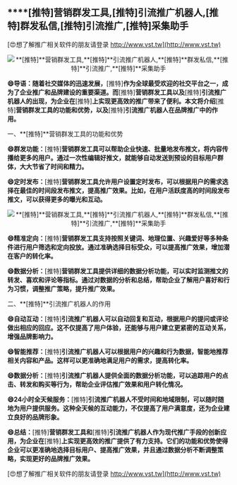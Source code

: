 ## ****[推特]**营销群发工具,**[推特]**引流推广机器人,**[推特]**群发私信,**[推特]**引流推广,**[推特]**采集助手**

[😍想了解推广相关软件的朋友请登录 http://www.vst.tw](http://www.vst.tw)

 <center><img src="https://vst.tw/MP4/tuiguang/png/2.png" alt="**[推特]**营销群发工具,**[推特]**引流推广机器人,**[推特]**群发私信,**[推特]**引流推广,**[推特]**采集助手"></center>

**😄导语：随着社交媒体的迅速发展，**[推特]**作为全球最受欢迎的社交平台之一，成为了企业推广和品牌建设的重要渠道。而**[推特]**营销群发工具以及**[推特]**引流推广机器人的出现，为企业在**[推特]**上实现更高效的推广带来了便利。本文将介绍**[推特]**营销群发工具的功能和优势，以及**[推特]**引流推广机器人在品牌推广中的作用。**

一、**[推特]**营销群发工具的功能和优势

**😄群发功能：**[推特]**营销群发工具可以帮助企业快速、批量地发布推文，将内容传播给更多的用户。通过一次性编辑好推文，就能够自动发送到预设的目标用户群体，大大节省了时间和精力。**

**😄定时发布：**[推特]**营销群发工具允许用户设置定时发布，可以根据用户的需求选择在最佳的时间段发布推文，提高推广效果。比如，在用户活跃度高的时间段发布推文，可以获得更多的曝光和互动。**

 <center><img src="https://vst.tw/MP4/tuiguang/png/3.png" alt="**[推特]**营销群发工具,**[推特]**引流推广机器人,**[推特]**群发私信,**[推特]**引流推广,**[推特]**采集助手"></center>

**😄精准定向：**[推特]**营销群发工具支持按照关键词、地理位置、兴趣爱好等多种条件进行用户筛选和定向投放。通过准确选择目标受众，可以提高推广效果，增加潜在客户的转化率。**

**😄数据分析：**[推特]**营销群发工具提供详细的数据分析功能，可以实时监测推文的转发、喜欢和评论等指标。通过对数据的分析和总结，帮助企业了解用户喜好和行为习惯，调整推广策略，提升推广效果。**

二、**[推特]**引流推广机器人的作用

**😄自动互动：**[推特]**引流推广机器人可以自动回复和互动，根据用户的提问或评论做出相应的回应。这不仅提高了用户体验，还能够与用户建立更紧密的互动关系，增强品牌影响力。**

**😄智能推荐：**[推特]**引流推广机器人可以根据用户的兴趣和行为数据，智能地推荐相关内容和产品。这样可以更准确地满足用户的需求，提高转化率。**

**😄数据分析：**[推特]**引流推广机器人提供全面的数据分析功能，可以追踪用户的点击、转发和购买等行为，帮助企业评估推广效果和用户转化情况。**

**😄24小时全天候服务：**[推特]**引流推广机器人不受时间和地域限制，可以随时随地为用户提供服务。这种全天候的互动能力，不仅提高了用户满意度，还为企业建立良好的品牌形象。**

**😄总结：**[推特]**营销群发工具和**[推特]**引流推广机器人作为现代推广手段的创新应用，为企业在**[推特]**上实现更高效的推广提供了有力支持。它们的功能和优势使得企业可以更准确地选择目标用户、提高推广效果，并且通过数据分析不断调整策略，实现更好的品牌推广效果。**

[😍想了解推广相关软件的朋友请登录 http://www.vst.tw](http://www.vst.tw)



